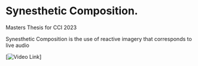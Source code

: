 # Synesthetic Composition.
Masters Thesis for CCI 2023

Synesthetic Composition is the use of reactive imagery that corresponds to live audio

[![Video Link](https://www.youtube.com/watch?v=uQ1SgVO0ops)]
